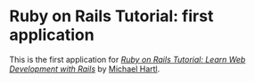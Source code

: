 # Ruby on Rails Tutorial: first application
This is the first application for
[*Ruby on Rails Tutorial: Learn Web Development
with Rails*](http://railstutorial.org/)
by [Michael Hartl](http://michaelhartl.com/).
